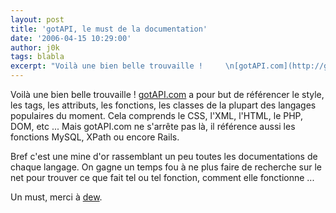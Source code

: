 ```yaml
---
layout: post
title: 'gotAPI, le must de la documentation'
date: '2006-04-15 10:29:00'
author: j0k
tags: blabla
excerpt: "Voilà une bien belle trouvaille !     \n[gotAPI.com](http://gotapi.com/) a pour but de référencer le style, les tags, les attributs, les fonctions, les classes de la plupart des langages populaires du moment. Cela comprends le CSS, l'XML, l'HTML, le PHP, DOM, etc ...   Mais gotAPI.com ne s'arrête pas là, il référence aussi les fonctions MySQL, XPath      …"
---
```


Voilà une bien belle trouvaille !
[gotAPI.com](http://gotapi.com/) a pour but de référencer le style, les tags, les attributs, les fonctions, les classes de la plupart des langages populaires du moment. Cela comprends le CSS, l'XML, l'HTML, le PHP, DOM, etc ...   Mais gotAPI.com ne s'arrête pas là, il référence aussi les fonctions MySQL, XPath ou encore Rails.

Bref c'est une mine d'or rassemblant un peu toutes les documentations de chaque langage. On gagne un temps fou à ne plus faire de recherche sur le net pour trouver ce que fait tel ou tel fonction, comment elle fonctionne ...

Un must, merci à [dew](http://www.estvideo.net/dew/index/2006/04/14/696-gotapi).
